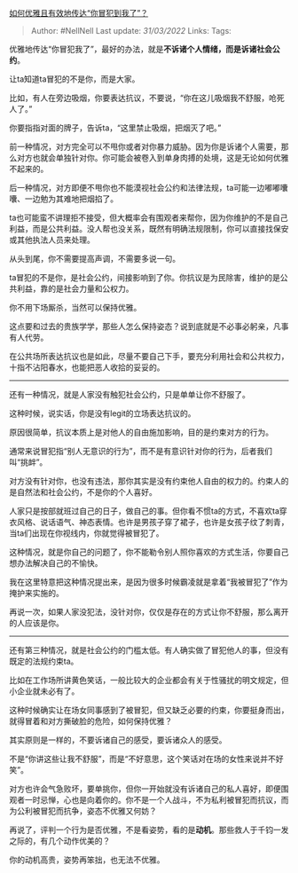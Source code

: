 [如何优雅且有效地传达“你冒犯到我了”？](https://www.zhihu.com/question/31087234/answer/2409413521)

> Author: #NellNell
Last update: *31/03/2022*
Links:
Tags:

优雅地传达“你冒犯我了”，最好的办法，就是**不诉诸个人情绪，而是诉诸社会公约**。

让ta知道ta冒犯的不是你，而是大家。

比如，有人在旁边吸烟，你要表达抗议，不要说，“你在这儿吸烟我不舒服，呛死人了。”

你要指指对面的牌子，告诉ta，“这里禁止吸烟，把烟灭了吧。”

前一种情况，对方完全可以不甩你或者对你暴力威胁。因为你是诉诸个人需要，那么对方也就会单独针对你。你可能会被卷入到单身肉搏的处境，这是无论如何优雅不起来的。

后一种情况，对方即便不甩你也不能漠视社会公约和法律法规，ta可能一边嘟嘟囔囔、一边勉为其难地把烟掐了。

ta也可能蛮不讲理拒不接受，但大概率会有围观者来帮你，因为你维护的不是自己利益，而是公共利益。没人帮也没关系，既然有明确法规限制，你可以直接找保安或其他执法人员来处理。

从头到尾，你不需要提高声调，不需要多说一句。

ta冒犯的不是你，是社会公约，间接影响到了你。你抗议是为民除害，维护的是公共利益，靠的是社会力量和公权力。

你不用下场厮杀，当然可以保持优雅。

这点要和过去的贵族学学，那些人怎么保持姿态？说到底就是不必事必躬亲，凡事有人代劳。

在公共场所表达抗议也是如此，尽量不要自己下手，要充分利用社会和公共权力，十指不沾阳春水，也能把恶人收拾的妥妥的。

---

还有一种情况，就是人家没有触犯社会公约，只是单单让你不舒服了。

这种时候，说实话，你是没有legit的立场表达抗议的。

原因很简单，抗议本质上是对他人的自由施加影响，目的是约束对方的行为。

通常来说冒犯指“别人无意识的行为”，而不是有意识针对你的行为，后者我们叫“挑衅”。

对方没有针对你，也没有违法，那你其实是没有约束他人自由的权力的。约束人的是自然法和社会公约，不是你的个人喜好。

人家只是按部就班过自己的日子，做自己的事。但你看不惯ta的方式，不喜欢ta穿衣风格、说话语气、神态表情。也许是男孩子穿了裙子，也许是女孩子纹了刺青，当ta们出现在你视线内，你就觉得被冒犯了。

这种情况，就是你自己的问题了，你不能勒令别人照你喜欢的方式生活，你要自己想办法解决自己的不愉快。

我在这里特意把这种情况提出来，是因为很多时候霸凌就是拿着“我被冒犯了”作为掩护来实施的。

再说一次，如果人家没犯法，没针对你，仅仅是存在的方式让你不舒服，那么离开的人应该是你。

---

还有第三种情况，就是社会公约的门槛太低。有人确实做了冒犯他人的事，但没有既定的法规约束ta。

比如在工作场所讲黄色笑话，一般比较大的企业都会有关于性骚扰的明文规定，但小企业就未必有了。

这种时候确实让在场女同事感到了被冒犯，但又缺乏必要的约束，你要挺身而出，就得冒着和对方撕破脸的危险，如何保持优雅？

其实原则是一样的，不要诉诸自己的感受，要诉诸众人的感受。

不是“你讲这些让我不舒服”，而是“不好意思，这个笑话对在场的女性来说并不好笑”。

对方也许会气急败坏，要单挑你，但你一开始就没有诉诸自己的私人喜好，即便围观者一时忌惮，心也是向着你的。你不是一个人战斗，不为私利被冒犯而抗议，而为公利被冒犯而抗争，姿态不优雅又何妨？

再说了，评判一个行为是否优雅，不是看姿势，看的是**动机**。那些救人于千钧一发之际的，有几个动作优美的？

你的动机高贵，姿势再笨拙，也无法不优雅。
